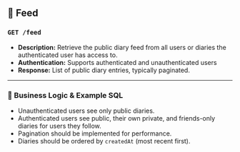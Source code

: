 ## 📢 Feed

### `GET /feed`

* **Description:** Retrieve the public diary feed from all users or diaries the authenticated user has access to.
* **Authentication:** Supports authenticated and unauthenticated users
* **Response:** List of public diary entries, typically paginated.

---

### 🧠 Business Logic & Example SQL

- Unauthenticated users see only public diaries.
- Authenticated users see public, their own private, and friends-only diaries for users they follow.
- Pagination should be implemented for performance.
- Diaries should be ordered by `createdAt` (most recent first).